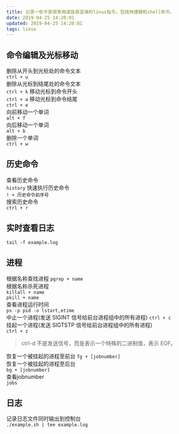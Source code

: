 ```yaml
---
title: 记录一些不是很常用或容易混淆的linux指令，包括快捷键和shell命令。
date: 2019-04-25 14:20:01
updated: 2019-04-25 14:20:01
tags: linux
---
```


## 命令编辑及光标移动
删除从开头到光标处的命令文本  
`ctrl + u`  
删除从光标到结尾处的命令文本  
`ctrl + k`
移动光标到命令开头  
`ctrl + a`
移动光标到命令结尾  
`ctrl + e`  
向前移动一个单词  
`alt + f`  
向后移动一个单词  
`alt + b`  
删除一个单词  
`ctrl + w`  
<!-- more -->
## 历史命令
查看历史命令  
`history` 
快速执行历史命令  
`! + 历史命令前序号`  
搜索历史命令  
`ctrl + r`  

## 实时查看日志
`tail -f example.log`  

## 进程
根据名称查找进程
`pgrep + name`  
根据名称杀死进程  
`killall + name`  
`pkill + name`  
查看进程运行时间  
`ps -p pid -o lstart,etime`  
中止一个进程(发送 SIGINT 信号给前台进程组中的所有进程)
`ctrl + c`  
挂起一个进程(发送 SIGTSTP 信号给前台进程组中的所有进程)  
`ctrl + z`

> ctrl-d 不是发送信号，而是表示一个特殊的二进制值，表示 EOF。  

恢复一个被挂起的进程至前台
`fg + [jobnumber]`  
恢复一个被挂起的进程至后台  
`bg + [jobnumber]`  
查看jobnumber  
`jobs`  

## 日志
记录日志文件同时输出到控制台  
`./example.sh | tee example.log`





